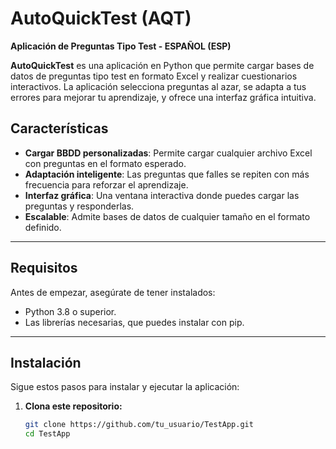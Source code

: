 # AutoQuickTest (AQT) 

**Aplicación de Preguntas Tipo Test - ESPAÑOL (ESP)**

**AutoQuickTest** es una aplicación en Python que permite cargar bases de datos de preguntas tipo test en formato Excel y realizar cuestionarios interactivos. La aplicación selecciona preguntas al azar, se adapta a tus errores para mejorar tu aprendizaje, y ofrece una interfaz gráfica intuitiva.
 

## Características

- **Cargar BBDD personalizadas**: Permite cargar cualquier archivo Excel con preguntas en el formato esperado.
- **Adaptación inteligente**: Las preguntas que falles se repiten con más frecuencia para reforzar el aprendizaje.
- **Interfaz gráfica**: Una ventana interactiva donde puedes cargar las preguntas y responderlas.
- **Escalable**: Admite bases de datos de cualquier tamaño en el formato definido.

---

## Requisitos

Antes de empezar, asegúrate de tener instalados:

- Python 3.8 o superior.
- Las librerías necesarias, que puedes instalar con pip.

---

## Instalación

Sigue estos pasos para instalar y ejecutar la aplicación:

1. **Clona este repositorio:**
   ```bash
   git clone https://github.com/tu_usuario/TestApp.git
   cd TestApp
